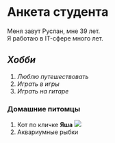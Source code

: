 # Анкета студента

Меня завут Руслан, мне 39 лет.  
Я работаю в IT-сфере много лет.

## _**Хобби**_

1. _Люблю путешествовать_
2. _Играть в игры_
3. _Играть на гитаре_

### Домашние питомцы

1. Кот по кличке **Яша**
   ![](/img/1710407659173.jpg)
2. Аквариумные рыбки




